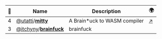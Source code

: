 |:star2: | Name | Description | 🌍|
|---|---|---|---|
|4|[@utatti](https://github.com/utatti)/[**mitty**](https://github.com/utatti/mitty)|A Brain*uck to WASM compiler|[:arrow_upper_right:](https://utatti.github.io/mitty/)|
|3|[@itchyny](https://github.com/itchyny)/[**brainfuck**](https://github.com/itchyny/brainfuck)|brainfuck||

